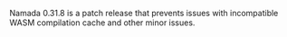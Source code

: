 Namada 0.31.8 is a patch release that prevents issues with incompatible WASM compilation cache and other minor issues.

